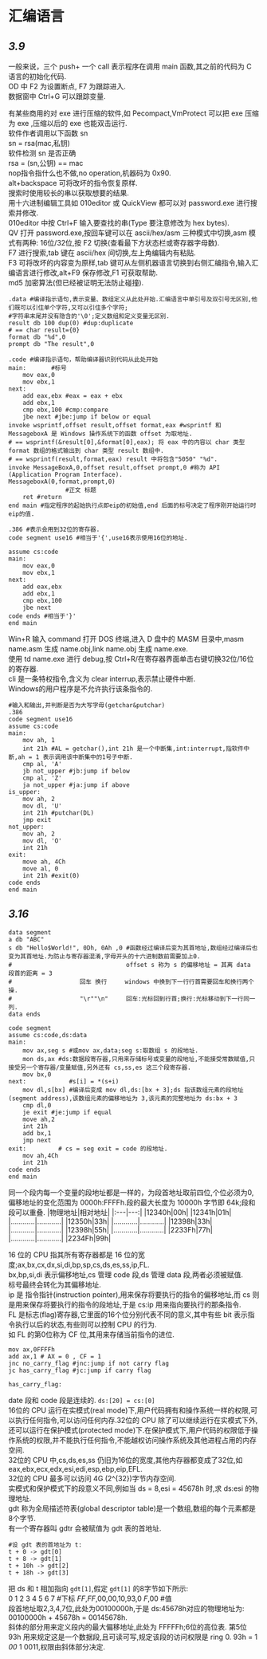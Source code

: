 # 汇编语言

## *3.9*

一般来说，三个 push+ 一个 call 表示程序在调用 main 函数,其之前的代码为 C 语言的初始化代码.  
OD 中 F2 为设置断点, F7 为跟踪进入.  
数据窗中 Ctrl+G 可以跟踪变量.  

有某些商用的对 exe 进行压缩的软件,如 Pecompact,VmProtect 可以把 exe 压缩为 exe ,压缩以后的 exe 也能双击运行.  
软件作者调用以下函数 sn  
sn = rsa(mac,私钥)  
软件检测 sn 是否正确  
rsa = (sn,公钥) == mac  
nop指令指什么也不做,no operation,机器码为 0x90.  
alt+backspace 可将改坏的指令恢复原样.  
搜索时使用较长的串以获取想要的结果.  
用十六进制编辑工具如 010editor 或 QuickView 都可以对 password.exe 进行搜索并修改.  
010editor 中按 Ctrl+F 输入要查找的串(Type 要注意修改为 hex bytes).  
QV 打开 password.exe,按回车键可以在 ascii/hex/asm 三种模式中切换,asm 模式有两种: 16位/32位,按 F2 切换(查看最下方状态栏或寄存器字母数).  
F7 进行搜索,tab 键在 ascii/hex 间切换,左上角编辑内有粘贴.  
F3 可将改坏的内容变为原样,tab 键可从左侧机器语言切换到右侧汇编指令,输入汇编语言进行修改,alt+F9 保存修改,F1 可获取帮助.  
md5 加密算法(但已经被证明无法防止碰撞).

~~~
.data #编译指示语句,表示变量、数组定义从此处开始.汇编语言中单引号及双引号无区别,他们既可以引住单个字符,又可以引住多个字符;
#字符串末尾并没有隐含的'\0';定义数组和定义变量无区别.
result db 100 dup(0) #dup:duplicate
# == char result={0}
format db "%d",0
prompt db "The result",0

.code #编译指示语句，帮助编译器识别代码从此处开始   
main:       #标号
    mov eax,0
    mov ebx,1
next:
    add eax,ebx #eax = eax + ebx
    add ebx,1 
    cmp ebx,100 #cmp:compare
    jbe next #jbe:jump if below or equal
invoke wsprintf,offset result,offset format,eax #wsprintf 和 MessageboxA 是 Windows 操作系统下的函数 offset 为取地址.
# == wsprintf(&result[0],&format[0],eax); 将 eax 中的内容以 char 类型 format 数组的格式输出到 char 类型 result 数组中.
# == wsprintf(result,format,eax) result 中将包含"5050" "%d".
invoke MessageBoxA,0,offset result,offset prompt,0 #称为 API (Application Program Interface).
MessageboxA(0,format,prompt,0)
                #正文 标题
    ret #return
end main #指定程序的起始执行点即eip的初始值,end 后面的标号决定了程序刚开始运行时eip的值.
~~~

~~~
.386 #表示会用到32位的寄存器.
code segment use16 #相当于'{',use16表示使用16位的地址.

assume cs:code
main:       
    mov eax,0
    mov ebx,1
next:
    add eax,ebx 
    add ebx,1 
    cmp ebx,100 
    jbe next 
code ends #相当于'}'
end main
~~~

Win+R 输入 command 打开 DOS 终端,进入 D 盘中的 MASM 目录中,masm name.asm 生成 name.obj,link name.obj 生成 name.exe.  
使用 td name.exe 进行 debug,按 Ctrl+R/在寄存器界面单击右键切换32位/16位的寄存器.  
cli 是一条特权指令,含义为 clear interrup,表示禁止硬件中断.  
Windows的用户程序是不允许执行该条指令的.  

~~~
#输入和输出,并判断是否为大写字母(getchar&putchar)
.386
code segment use16
assume cs:code
main:
    mov ah, 1
    int 21h #AL = getchar(),int 21h 是一个中断集,int:interrupt,指软件中断,ah = 1 表示调用该中断集中的1号子中断.
    cmp al, 'A'
    jb not_upper #jb:jump if below
    cmp al, 'Z'
    ja not_upper #ja:jump if above
is_upper:
    mov ah, 2
    mov dl, 'U'
    int 21h #putchar(DL)
    jmp exit
not_upper:
    mov ah, 2
    mov dl, 'O'
    int 21h
exit:
    move ah, 4Ch
    move al, 0
    int 21h #exit(0)
code ends
end main
~~~

## *3.16*  
 
~~~
data segment
a db "ABC"
s db "Hello$World!", 0Dh, 0Ah ,0 #函数经过编译后变为其首地址,数组经过编译后也变为其首地址.为防止与寄存器混淆,字母开头的十六进制数前需要加上0.
#                                offset s 称为 s 的偏移地址 = 其离 data 段首的距离 = 3 
#                   回车 换行     windows 中换到下一行行首需要回车和换行两个操.
#                   "\r""\n"     回车:光标回到行首;换行:光标移动到下一行同一列.
data ends

code segment 
assume cs:code,ds:data
main:
    mov ax,seg s #或mov ax,data;seg s:取数组 s 的段地址.
    mon ds,ax #ds:数据段寄存器,只用来存储标号或变量的段地址,不能接受常数赋值,只接受另一个寄存器/变量赋值,另外还有 cs,ss,es 这三个段寄存器.
    mov bx,0
next:            #s[i] = *(s+i)
    mov dl,s[bx] #编译后变成 mov dl,ds:[bx + 3];ds 指该数组元素的段地址(segment address),该数组元素的偏移地址为 3,该元素的完整地址为 ds:bx + 3
    cmp dl,0
    je exit #je:jump if equal
    move ah,2
    int 21h
    add bx,1
    jmp next
exit:         # cs = seg exit = code 的段地址.
    mov ah,4Ch
    int 21h
code ends
end main
~~~

同一个段内每一个变量的段地址都是一样的，为段首地址取前四位,个位必须为0,偏移地址的变化范围为 0000h:FFFFh.段的最大长度为 10000h 字节即 64k;段和段可以重叠.
|物理地址|相对地址|
|:---|---:|
|12340h|00h|
|12341h|01h|
|…………|…………|
|12350h|33h|
|…………|…………|
|12398h|33h|
|…………|…………|
|12398h|55h|
|…………|…………|
|2233Fh|77h|
|…………|…………|
|2234Fh|99h|

16 位的 CPU 指其所有寄存器都是 16 位的宽度;ax,bx,cx,dx,si,di,bp,sp,cs,ds,es,ss,ip,FL.  
bx,bp,si,di 表示偏移地址,cs 管理 code 段,ds 管理 data 段,两者必须被赋值.  
标号最终会转化为其偏移地址.  
ip 是 指令指针(instruction pointer),用来保存将要执行的指令的偏移地址,而 cs 则是用来保存将要执行的指令的段地址,于是 cs:ip 用来指向要执行的那条指令.  
FL 是标志(flag)寄存器,它里面的16个位分别代表不同的意义,其中有些 bit 表示指令执行以后的状态,有些则可以控制 CPU 的行为.  
如 FL 的第0位称为 CF 位,其用来存储当前指令的进位.
~~~
mov ax,0FFFFh
add ax,1 # AX = 0 , CF = 1
jnc no_carry_flag #jnc:jump if not carry flag
jc has_carry_flag #jc:jump if carry flag

has_carry_flag:
~~~

date 段和 code 段是连续的. `ds:[20] = cs:[0]`  
16位的 CPU 运行在实模式(real mode)下,用户代码拥有和操作系统一样的权限,可以执行任何指令,可以访问任何内存.32位的 CPU 除了可以继续运行在实模式下外,还可以运行在保护模式(protected mode)下.在保护模式下,用户代码的权限低于操作系统的权限,并不能执行任何指令,不能越权访问操作系统及其他进程占用的内存空间.  
32位的 CPU 中,cs,ds,es,ss 仍旧为16位的宽度,其他内存器都变成了32位,如 eax,ebx,ecx,edx,esi,edi,esp,ebp,eip,EFL.  
32位的 CPU 最多可以访问 4G (2^{32})字节内存空间.  
实模式和保护模式下的段意义不同,例如当 ds = 8,esi  = 45678h 时,求 ds:esi 的物理地址.  
gdt 称为全局描述符表(global descriptor table)是一个数组,数组的每个元素都是8个字节.  
有一个寄存器叫 gdtr 会被赋值为 gdt 表的首地址.
~~~
#设 gdt 表的首地址为 t:
t + 0 -> gdt[0]
t + 8 -> gdt[1]
t + 10h -> gdt[2]
t + 18h -> gdt[3]
~~~
把 ds 和 t 相加指向 `gdt[1]`,假定 `gdt[1]` 的8字节如下所示:  
0  1  2  3  4  5  6   7 #下标
_FF_,_FF_,00,00,10,93,0 _F_,00 #值  
段首地址取2,3,4,7位,此处为00100000h,于是 ds:45678h对应的物理地址为: 00100000h + 45678h = 00145678h.  
斜体的部分用来定义段内的最大偏移地址,此处为 FFFFFh;6位的高位表.
第5位 93h 用来规定这是一个数据段,且可读可写,规定该段的访问权限是 ring 0. 93h = 1 _00_ 1 0011,权限由斜体部分决定.